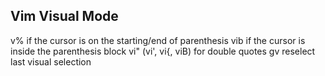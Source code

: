 Vim Visual Mode
--------------------------
v% if the cursor is on the starting/end of parenthesis
vib if the cursor is inside the parenthesis block
vi" (vi', vi{, viB) for double quotes
gv reselect last visual selection
